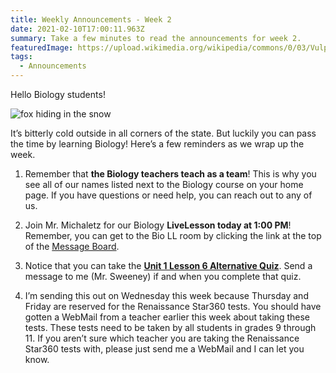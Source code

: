 ```yaml
---
title: Weekly Announcements - Week 2
date: 2021-02-10T17:00:11.963Z
summary: Take a few minutes to read the announcements for week 2.
featuredImage: https://upload.wikimedia.org/wikipedia/commons/0/03/Vulpes_vulpes_laying_in_snow.jpg
tags:
  - Announcements
---
```

Hello Biology students!

![fox hiding in the snow](https://media.giphy.com/media/Tf3fPureumpd9en03K/giphy.gif)

It’s bitterly cold outside in all corners of the state. But luckily you can pass the time by learning Biology! Here’s a few reminders as we wrap up the week.

1. Remember that **the Biology teachers teach as a team**! This is why you see all of our names listed next to the Biology course on your home page. If you have questions or need help, you can reach out to any of us.

2. Join Mr. Michaletz for our Biology **LiveLesson today at 1:00 PM**! Remember, you can get to the Bio LL room by clicking the link at the top of the [Message Board](https://mnca-biology-message-board.netlify.app/).

3. Notice that you can take the **[Unit 1 Lesson 6 Alternative Quiz](https://mnca-biology-message-board.netlify.app/posts/unit-1-lesson-6-alternative-quiz/)**. Send a message to me (Mr. Sweeney) if and when you complete that quiz.

4. I’m sending this out on Wednesday this week because Thursday and Friday are reserved for the Renaissance Star360 tests. You should have gotten a WebMail from a teacher earlier this week about taking these tests. These tests need to be taken by all students in grades 9 through 11. If you aren’t sure which teacher you are taking the Renaissance Star360 tests with, please just send me a WebMail and I can let you know.